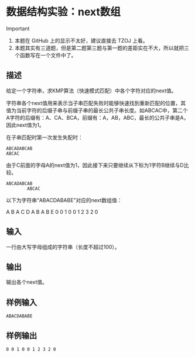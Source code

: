 # 数据结构实验：next数组

> [!IMPORTANT]  
> 1. 本题在 GitHub 上的显示不太好，建议直接去 TZOJ 上看。
> 2. 本题其实有三道题，但是第二题第三题与第一题的差距实在不大，所以就把三个函数写在一个文件中了。

## 描述

给定一个字符串，求KMP算法（快速模式匹配）中各个字符对应的next值。

字符串各个next值用来表示当子串匹配失败时能够快速找到重新匹配的位置，其值为当前字符的后缀子串与前缀子串的最长公共子串长度。如ABCAC中，第二个A字符的后缀有：A、CA、BCA，前缀有：A，AB，ABC，最长的公共子串是A，因此next值为1。

在子串匹配时第一次发生失配时：

```
ABCADABCAB
ABCAC
```

由于C前面的字母A的next值为1，因此接下来只要继续从下标为1字符B继续与D比较。

```
ABCADABCAB
        ABCAC
```

以下为字符串“ABACDABABE”对应的next数组值：

A
B	A	C	D	A
B	A	B	E
0	0	1	0	0	1	2	3	2	0

## 输入

一行由大写字母组成的字符串（长度不超过100）。

## 输出

输出各个next值。

## 样例输入

```
ABACDABABE
```

## 样例输出

```
0 0 1 0 0 1 2 3 2 0
```